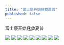 ```yaml
---
title: "富士康开始拯救夏普"
published: false
---
```

富士康开始拯救夏普

![](./1.jpg)
![](./2.jpg)
![](./3.jpg)
![](./4.jpg)
![](./5.jpg)
![](./6.jpg)
![](./7.jpg)
![](./8.jpg)
![](./9.jpg)
